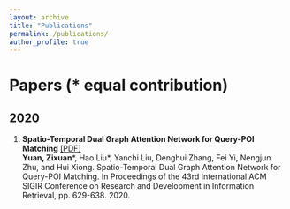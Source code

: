 ```yaml
---
layout: archive
title: "Publications"
permalink: /publications/
author_profile: true
---
```


Papers (* equal contribution)
=========
  
  
  
  
  
2020
---------
1. **Spatio-Temporal Dual Graph Attention Network for Query-POI Matching** [[PDF]]('https://www.researchgate.net/publication/342215590_Spatio-Temporal_Dual_Graph_Attention_Network_for_Query-POI_Matching')  
**Yuan, Zixuan***, Hao Liu*, Yanchi Liu, Denghui Zhang, Fei Yi, Nengjun Zhu, and Hui Xiong. Spatio-Temporal Dual Graph Attention Network for Query-POI Matching. In Proceedings of the 43rd International ACM SIGIR Conference on Research and Development in Information Retrieval, pp. 629-638. 2020.
